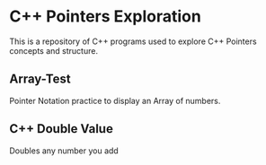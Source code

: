 # C++ Pointers Exploration
This is a repository of C++ programs used to explore C++ Pointers concepts and structure.

## Array-Test
Pointer Notation practice to display an Array of numbers.

## C++ Double Value
Doubles any number you add
